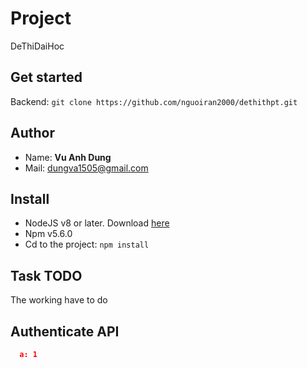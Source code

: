 # Project

  DeThiDaiHoc

## Get started

  Backend: ```git clone https://github.com/nguoiran2000/dethithpt.git```

## Author

  - Name: **Vu Anh Dung**
  - Mail: dungva1505@gmail.com

## Install

  - NodeJS v8 or later. Download [here](https://nodejs.org/en/)
  - Npm v5.6.0
  - Cd to the project:
  ```npm install```

## Task TODO

  The working have to do

## Authenticate API

  ```json
    a: 1
  ```
